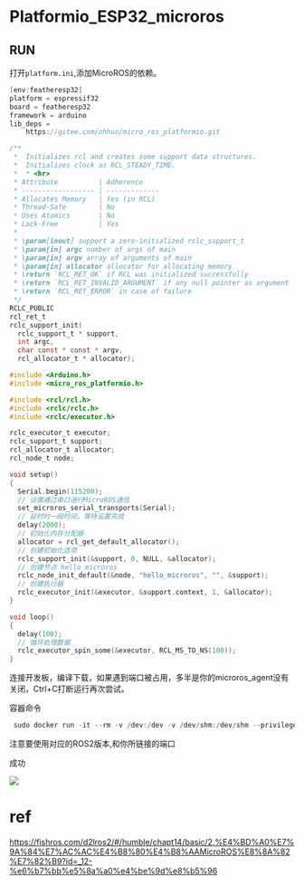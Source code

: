 # Platformio_ESP32_microros

## RUN




打开`platform.ini`,添加MicroROS的依赖。

```C
[env:featheresp32]
platform = espressif32
board = featheresp32
framework = arduino
lib_deps = 
    https://gitee.com/ohhuo/micro_ros_platformio.git

```





```C
/**
 *  Initializes rcl and creates some support data structures.
 *  Initializes clock as RCL_STEADY_TIME.
 *  * <hr>
 * Attribute          | Adherence
 * ------------------ | -------------
 * Allocates Memory   | Yes (in RCL)
 * Thread-Safe        | No
 * Uses Atomics       | No
 * Lock-Free          | Yes
 *
 * \param[inout] support a zero-initialized rclc_support_t
 * \param[in] argc number of args of main
 * \param[in] argv array of arguments of main
 * \param[in] allocator allocator for allocating memory
 * \return `RCL_RET_OK` if RCL was initialized successfully
 * \return `RCL_RET_INVALID_ARGUMENT` if any null pointer as argument
 * \return `RCL_RET_ERROR` in case of failure
 */
RCLC_PUBLIC
rcl_ret_t
rclc_support_init(
  rclc_support_t * support,
  int argc,
  char const * const * argv,
  rcl_allocator_t * allocator);

```





```C
#include <Arduino.h>
#include <micro_ros_platformio.h>

#include <rcl/rcl.h>
#include <rclc/rclc.h>
#include <rclc/executor.h>

rclc_executor_t executor;
rclc_support_t support;
rcl_allocator_t allocator;
rcl_node_t node;

void setup()
{
  Serial.begin(115200);
  // 设置通过串口进行MicroROS通信
  set_microros_serial_transports(Serial);
  // 延时时一段时间，等待设置完成
  delay(2000);
  // 初始化内存分配器
  allocator = rcl_get_default_allocator();
  // 创建初始化选项
  rclc_support_init(&support, 0, NULL, &allocator);
  // 创建节点 hello_microros
  rclc_node_init_default(&node, "hello_microros", "", &support);
  // 创建执行器
  rclc_executor_init(&executor, &support.context, 1, &allocator);
}

void loop()
{
  delay(100);
  // 循环处理数据
  rclc_executor_spin_some(&executor, RCL_MS_TO_NS(100));
}


```



连接开发板，编译下载，如果遇到端口被占用，多半是你的microros_agent没有关闭，Ctrl+C打断运行再次尝试。

容器命令

```C
 sudo docker run -it --rm -v /dev:/dev -v /dev/shm:/dev/shm --privileged --net=host microros/micro-ros-agent:foxy serial --dev /dev/ttyUSB0 -v6

```

注意要使用对应的ROS2版本,和你所链接的端口


成功

![](https://secure2.wostatic.cn/static/917pBvqnUK3hsyaAjgBAQX/image.png?auth_key=1713148005-3VnQLNBvc9e4WXDumgFpUu-0-b5cb9403fb07cc565a0b48cd312a2d0a)






# ref
https://fishros.com/d2lros2/#/humble/chapt14/basic/2.%E4%BD%A0%E7%9A%84%E7%AC%AC%E4%B8%80%E4%B8%AAMicroROS%E8%8A%82%E7%82%B9?id=_12-%e6%b7%bb%e5%8a%a0%e4%be%9d%e8%b5%96